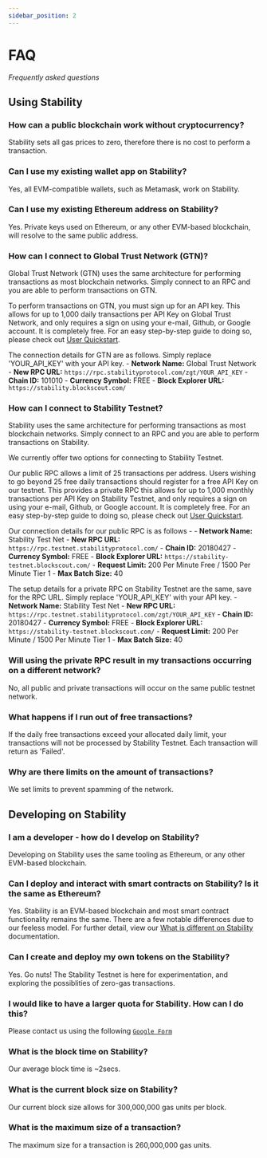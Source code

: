 ```yaml
---
sidebar_position: 2
---
```


# FAQ

_Frequently asked questions_

## Using Stability

### How can a public blockchain work without cryptocurrency?

Stability sets all gas prices to zero, therefore there is no cost to perform a transaction. 

### Can I use my existing wallet app on Stability?

Yes, all EVM-compatible wallets, such as Metamask, work on Stability.

### Can I use my existing Ethereum address on Stability?

Yes. Private keys used on Ethereum, or any other EVM-based blockchain, will resolve to the same public address.

### How can I connect to Global Trust Network (GTN)?

Global Trust Network (GTN) uses the same architecture for performing transactions as most blockchain networks. Simply connect to an RPC and you are able to perform transactions on GTN.

To perform transactions on GTN, you must sign up for an API key. This allows for up to 1,000 daily transactions per API Key on Global Trust Network, and only requires a sign on using your e-mail, Github, or Google account. It is completely free. For an easy step-by-step guide to doing so, please check out [User Quickstart](../users/getting_started.md).

The connection details for GTN are as follows. Simply replace 'YOUR_API_KEY' with your API key.
    - **Network Name:** Global Trust Network
    - **New RPC URL:** `https://rpc.stabilityprotocol.com/zgt/YOUR_API_KEY`
    - **Chain ID:** 101010
    - **Currency Symbol:** FREE
    - **Block Explorer URL:** `https://stability.blockscout.com/`

### How can I connect to Stability Testnet?

Stability uses the same architecture for performing transactions as most blockchain networks. Simply connect to an RPC and you are able to perform transactions on Stability.

 We currently offer two options for connecting to Stability Testnet.

Our public RPC allows a limit of 25 transactions per address. Users wishing to go beyond 25 free daily transactions should register for a free API Key on our testnet. This provides a private RPC this allows for up to 1,000 monthly transactions per API Key on Stability Testnet, and only requires a sign on using your e-mail, Github, or Google account. It is completely free. For an easy step-by-step guide to doing so, please check out [User Quickstart](../users/getting_started.md).

Our connection details for our public RPC is as follows -
    - **Network Name:** Stability Test Net
    - **New RPC URL:** `https://rpc.testnet.stabilityprotocol.com/`
    - **Chain ID:** 20180427
    - **Currency Symbol:** FREE
    - **Block Explorer URL:** `https://stability-testnet.blockscout.com/`
    - **Request Limit:** 200 Per Minute Free / 1500 Per Minute Tier 1
    - **Max Batch Size:** 40

The setup details for a private RPC on Stability Testnet are the same, save for the RPC URL. Simply replace 'YOUR_API_KEY' with your API key.
    - **Network Name:** Stability Test Net
    - **New RPC URL:** `https://rpc.testnet.stabilityprotocol.com/zgt/YOUR_API_KEY`
    - **Chain ID:** 20180427
    - **Currency Symbol:** FREE
    - **Block Explorer URL:** `https://stability-testnet.blockscout.com/`
    - **Request Limit:** 200 Per Minute / 1500 Per Minute Tier 1
    - **Max Batch Size:** 40

### Will using the private RPC result in my transactions occurring on a different network?

No, all public and private transactions will occur on the same public testnet network.

### What happens if I run out of free transactions?

If the daily free transactions exceed your allocated daily limit, your transactions will not be processed by Stability Testnet. Each transaction will return as 'Failed'.

### Why are there limits on the amount of transactions?

We set limits to prevent spamming of the network.

## Developing on Stability

### I am a developer - how do I develop on Stability?

Developing on Stability uses the same tooling as Ethereum, or any other EVM-based blockchain. 

### Can I deploy and interact with smart contracts on Stability? Is it the same as Ethereum?

Yes. Stability is an EVM-based blockchain and most smart contract functionality remains the same. There are a few notable differences due to our feeless model. For further detail, view our [What is different on Stability](../developers/what_is_different.md) documentation.

### Can I create and deploy my own tokens on the Stability?

Yes. Go nuts! The Stability Testnet is here for experimentation, and exploring the possiblities of zero-gas transactions.

### I would like to have a larger quota for Stability. How can I do this?

Please contact us using the following [`Google Form`](https://docs.google.com/forms/d/e/1FAIpQLSfiBQOc0z9HtHyHCH1QCIZWQ0mdJ8koGaWysErJHJRylQy2Yw/viewform)

### What is the block time on Stability?

Our average block time is ~2secs.

### What is the current block size on Stability?

Our current block size allows for 300,000,000 gas units per block.

### What is the maximum size of a transaction?

The maximum size for a transaction is 260,000,000 gas units.

<!-- ### Community

## What future developments are planned for Stability, and how can I stay updated?

## How can I contribute to the development and improvement of the Stability platform? -->